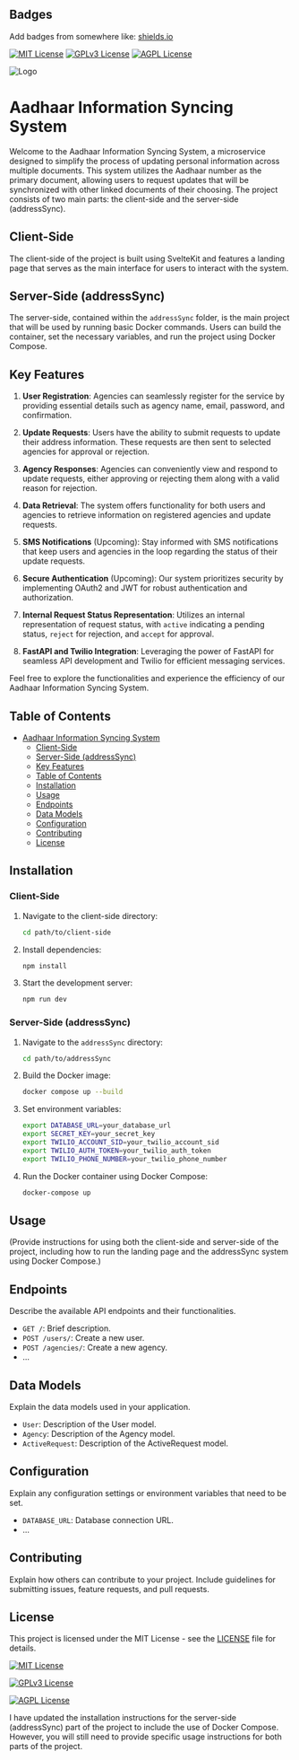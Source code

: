 
## Badges

Add badges from somewhere like: [shields.io](https://shields.io/)

[![MIT License](https://img.shields.io/badge/License-MIT-green.svg)](https://choosealicense.com/licenses/mit/)
[![GPLv3 License](https://img.shields.io/badge/License-GPL%20v3-yellow.svg)](https://opensource.org/licenses/)
[![AGPL License](https://img.shields.io/badge/license-AGPL-blue.svg)](http://www.gnu.org/licenses/agpl-3.0)


![Logo](https://i.imgur.com/PQPfHuh.jpg)

# Aadhaar Information Syncing System

Welcome to the Aadhaar Information Syncing System, a microservice designed to simplify the process of updating personal information across multiple documents. This system utilizes the Aadhaar number as the primary document, allowing users to request updates that will be synchronized with other linked documents of their choosing. The project consists of two main parts: the client-side and the server-side (addressSync).

## Client-Side

The client-side of the project is built using SvelteKit and features a landing page that serves as the main interface for users to interact with the system.

## Server-Side (addressSync)

The server-side, contained within the `addressSync` folder, is the main project that will be used by running basic Docker commands. Users can build the container, set the necessary variables, and run the project using Docker Compose.

## Key Features

1. **User Registration**: Agencies can seamlessly register for the service by providing essential details such as agency name, email, password, and confirmation.

2. **Update Requests**: Users have the ability to submit requests to update their address information. These requests are then sent to selected agencies for approval or rejection.

3. **Agency Responses**: Agencies can conveniently view and respond to update requests, either approving or rejecting them along with a valid reason for rejection.

4. **Data Retrieval**: The system offers functionality for both users and agencies to retrieve information on registered agencies and update requests.

5. **SMS Notifications** (Upcoming): Stay informed with SMS notifications that keep users and agencies in the loop regarding the status of their update requests.

6. **Secure Authentication** (Upcoming): Our system prioritizes security by implementing OAuth2 and JWT for robust authentication and authorization.

7. **Internal Request Status Representation**: Utilizes an internal representation of request status, with `active` indicating a pending status, `reject` for rejection, and `accept` for approval.

8. **FastAPI and Twilio Integration**: Leveraging the power of FastAPI for seamless API development and Twilio for efficient messaging services.

Feel free to explore the functionalities and experience the efficiency of our Aadhaar Information Syncing System.

## Table of Contents
- [Aadhaar Information Syncing System](#aadhaar-information-syncing-system)
  - [Client-Side](#client-side)
  - [Server-Side (addressSync)](#server-side-addresssync)
  - [Key Features](#key-features)
  - [Table of Contents](#table-of-contents)
  - [Installation](#installation)
  - [Usage](#usage)
  - [Endpoints](#endpoints)
  - [Data Models](#data-models)
  - [Configuration](#configuration)
  - [Contributing](#contributing)
  - [License](#license)

## Installation

### Client-Side

1. Navigate to the client-side directory:

   ```bash
   cd path/to/client-side
   ```

2. Install dependencies:

   ```bash
   npm install
   ```

3. Start the development server:

   ```bash
   npm run dev
   ```

### Server-Side (addressSync)

1. Navigate to the `addressSync` directory:

   ```bash
   cd path/to/addressSync
   ```

2. Build the Docker image:

   ```bash
   docker compose up --build
   ```

3. Set environment variables:

   ```bash
   export DATABASE_URL=your_database_url
   export SECRET_KEY=your_secret_key
   export TWILIO_ACCOUNT_SID=your_twilio_account_sid
   export TWILIO_AUTH_TOKEN=your_twilio_auth_token
   export TWILIO_PHONE_NUMBER=your_twilio_phone_number
   ```

4. Run the Docker container using Docker Compose:

   ```bash
   docker-compose up
   ```

## Usage

(Provide instructions for using both the client-side and server-side of the project, including how to run the landing page and the addressSync system using Docker Compose.)

## Endpoints

Describe the available API endpoints and their functionalities.

- `GET /`: Brief description.
- `POST /users/`: Create a new user.
- `POST /agencies/`: Create a new agency.
- ...

## Data Models

Explain the data models used in your application.

- `User`: Description of the User model.
- `Agency`: Description of the Agency model.
- `ActiveRequest`: Description of the ActiveRequest model.

## Configuration

Explain any configuration settings or environment variables that need to be set.

- `DATABASE_URL`: Database connection URL.
- ...


## Contributing

Explain how others can contribute to your project. Include guidelines for submitting issues, feature requests, and pull requests.

## License

This project is licensed under the MIT License - see the [LICENSE](LICENSE) file for details.

[![MIT License](https://img.shields.io/badge/License-MIT-green.svg)](https://choosealicense.com/licenses/mit/)

[![GPLv3 License](https://img.shields.io/badge/License-GPL%20v3-yellow.svg)](https://opensource.org/licenses/)

[![AGPL License](https://img.shields.io/badge/license-AGPL-blue.svg)](http://www.gnu.org/licenses/agpl-3.0)

I have updated the installation instructions for the server-side (addressSync) part of the project to include the use of Docker Compose. However, you will still need to provide specific usage instructions for both parts of the project.
